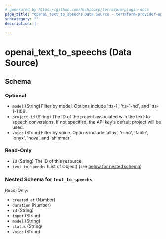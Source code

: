 ```yaml
---
# generated by https://github.com/hashicorp/terraform-plugin-docs
page_title: "openai_text_to_speechs Data Source - terraform-provider-openai"
subcategory: ""
description: |-
  
---
```


# openai_text_to_speechs (Data Source)





<!-- schema generated by tfplugindocs -->
## Schema

### Optional

- `model` (String) Filter by model. Options include 'tts-1', 'tts-1-hd', and 'tts-1-1106'.
- `project_id` (String) The ID of the project associated with the text-to-speech conversions. If not specified, the API key's default project will be used.
- `voice` (String) Filter by voice. Options include 'alloy', 'echo', 'fable', 'onyx', 'nova', and 'shimmer'.

### Read-Only

- `id` (String) The ID of this resource.
- `text_to_speechs` (List of Object) (see [below for nested schema](#nestedatt--text_to_speechs))

<a id="nestedatt--text_to_speechs"></a>
### Nested Schema for `text_to_speechs`

Read-Only:

- `created_at` (Number)
- `duration` (Number)
- `id` (String)
- `input` (String)
- `model` (String)
- `status` (String)
- `voice` (String)
